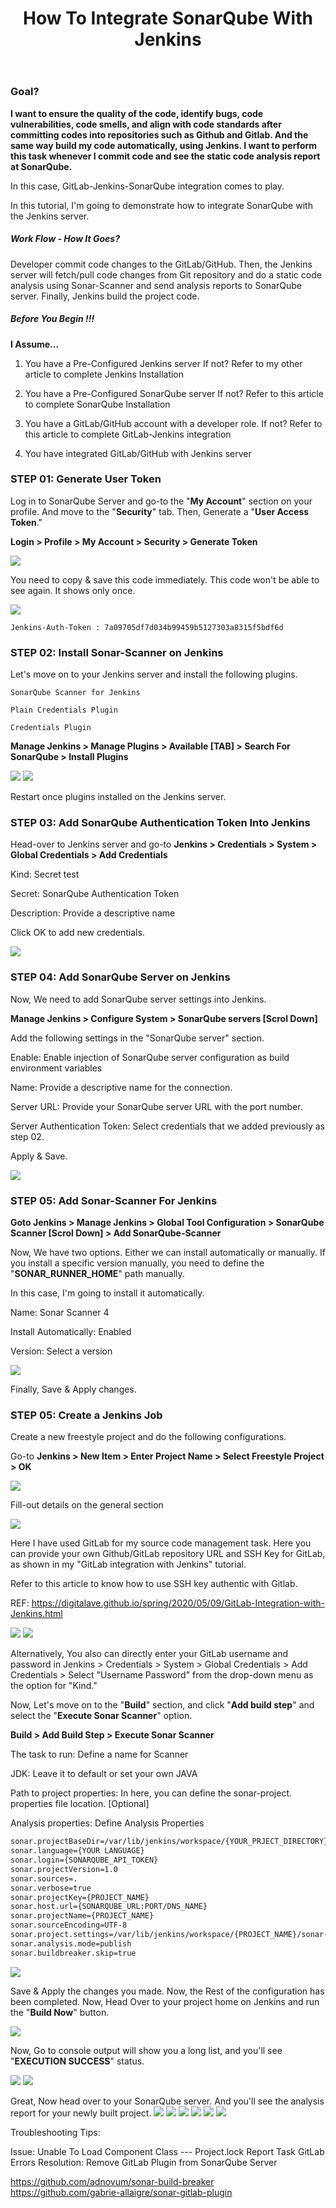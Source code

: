 ﻿---
layout: post
authors: [dimuthu_daundasekara]
title: 'How To Integrate SonarQube With Jenkins'
image: /assets/img/post-imgs/Sonar-Jenkins/sonar-jenkins.jpg
tags: [Jenkins, GitLab, CICD, Automation,Continuous Integration, Continuous Delivery,SonarQube]
category: devops
comments: true
last_modified_at: 2020-01-31
---

### Goal?

**I want to ensure the quality of the code, identify bugs, code vulnerabilities, code smells, and align with code standards after committing codes into repositories such as Github and Gitlab. And the same way build my code automatically, using Jenkins. I want to perform this task whenever I commit code and see the static code analysis report at SonarQube.**

In this case, GitLab-Jenkins-SonarQube integration comes to play.

In this tutorial, I'm going to demonstrate how to integrate SonarQube with the Jenkins server.

##### Work Flow - How It Goes?

Developer commit code changes to the GitLab/GitHub. Then, the Jenkins server will fetch/pull code changes from Git repository and do a static code analysis using Sonar-Scanner and send analysis reports to SonarQube server. Finally, Jenkins build the project code.


##### Before You Begin !!!

**I Assume...**

1. You have a Pre-Configured Jenkins server
If not? Refer to my other article to complete Jenkins Installation

2. You have a Pre-Configured SonarQube server
If not? Refer to this article to complete SonarQube Installation
3. You have a GitLab/GitHub account with a developer role.
If not? Refer to this article to complete GitLab-Jenkins integration
4. You have integrated GitLab/GitHub with Jenkins server

### STEP 01: Generate User Token

Log in to SonarQube Server and go-to the "**My Account**" section on your profile. And move to the "**Security**" tab. Then, Generate a "**User Access Token**."

**Login > Profile > My Account > Security > Generate Token**

<img src="/assets/img/post-imgs/Sonar-Jenkins/1.png" width="auto" width="100%">

You need to copy & save this code immediately. This code won't be able to see again. It shows only once.

<img src="/assets/img/post-imgs/Sonar-Jenkins/2.png" width="auto" width="100%">

`Jenkins-Auth-Token : 7a09705df7d034b99459b5127303a8315f5bdf6d`


### STEP 02: Install Sonar-Scanner on Jenkins

Let's move on to your Jenkins server and install the following plugins.

`SonarQube Scanner for Jenkins`

`Plain Credentials Plugin`

`Credentials Plugin`


**Manage Jenkins > Manage Plugins > Available [TAB] > Search For SonarQube > Install Plugins**

<img src="/assets/img/post-imgs/Sonar-Jenkins/3.png" width="auto" width="100%">
<img src="/assets/img/post-imgs/Sonar-Jenkins/4.png" width="auto" width="100%">

Restart once plugins installed on the Jenkins server.

### STEP 03: Add SonarQube Authentication Token Into Jenkins

Head-over to  Jenkins server and go-to **Jenkins > Credentials > System > Global Credentials > Add Credentials** 

Kind: Secret test

Secret: SonarQube Authentication Token

Description: Provide a descriptive name

Click OK to add new credentials.

<img src="/assets/img/post-imgs/Sonar-Jenkins/5.png" width="auto" width="100%">

### STEP 04: Add SonarQube Server on Jenkins

Now, We need to add SonarQube server settings into Jenkins.

**Manage Jenkins > Configure System > SonarQube servers [Scrol Down]**

Add the following settings in the "SonarQube server" section.

Enable:  Enable injection of SonarQube server configuration as build environment variables     

Name: Provide a descriptive name for the connection.

Server URL: Provide your SonarQube server URL with the port number.

Server Authentication Token: Select credentials that we added previously as step 02.

Apply & Save.

<img src="/assets/img/post-imgs/Sonar-Jenkins/6.png" width="auto" width="100%">

### STEP 05: Add Sonar-Scanner For Jenkins 

**Goto Jenkins > Manage Jenkins > Global Tool Configuration > SonarQube Scanner [Scrol Down] > Add SonarQube-Scanner**


Now, We have two options. Either we can install automatically or manually. If you install a specific version manually, you need to define the "**SONAR_RUNNER_HOME**" path manually.

In this case, I'm going to install it automatically.

Name: Sonar Scanner 4

Install Automatically: Enabled 

Version: Select a version

<img src="/assets/img/post-imgs/Sonar-Jenkins/7.png" width="auto" width="100%">

Finally, Save & Apply changes.

### STEP 05: Create a Jenkins Job

Create a new freestyle project and do the following configurations.

Go-to **Jenkins > New Item > Enter Project Name > Select Freestyle Project > OK**

<img src="/assets/img/post-imgs/Sonar-Jenkins/8.png" width="auto" width="100%">

Fill-out details on the general section

<img src="/assets/img/post-imgs/Sonar-Jenkins/9.png" width="auto" width="100%">

Here I have used GitLab for my source code management task. 
Here you can provide your own Github/GitLab repository URL and SSH Key for GitLab, as shown in my "GitLab integration with Jenkins" tutorial.

Refer to this article to know how to use SSH key authentic with Gitlab.

REF: <a href="https://digitalave.github.io/spring/2020/05/09/GitLab-Integration-with-Jenkins.html" target="_blank">https://digitalave.github.io/spring/2020/05/09/GitLab-Integration-with-Jenkins.html</a>

<img src="/assets/img/post-imgs/Sonar-Jenkins/10.png" width="auto" width="100%">

<img src="/assets/img/post-imgs/Sonar-Jenkins/11.png" width="auto" width="100%">


Alternatively, You also can directly enter your GitLab username and password in Jenkins > Credentials > System > Global Credentials > Add Credentials > Select "Username Password" from  the drop-down menu as the option for "Kind."


Now, Let's move on to the "**Build**" section, and click "**Add build step**" and select the "**Execute Sonar Scanner**" option.

**Build > Add Build Step > Execute Sonar Scanner** 

The task to run: Define a name for Scanner

JDK: Leave it to default or set your own JAVA 

Path to project properties: In here, you can define the sonar-project. properties file location. [Optional]

Analysis properties: Define Analysis Properties

```bash
sonar.projectBaseDir=/var/lib/jenkins/workspace/{YOUR_PRJECT_DIRECTORY}
sonar.language={YOUR LANGUAGE}
sonar.login={SONARQUBE_API_TOKEN}
sonar.projectVersion=1.0
sonar.sources=.
sonar.verbose=true
sonar.projectKey={PROJECT_NAME}
sonar.host.url={SONARQUBE_URL:PORT/DNS_NAME}
sonar.projectName={PROJECT_NAME}
sonar.sourceEncoding=UTF-8
sonar.project.settings=/var/lib/jenkins/workspace/{PROJECT_NAME}/sonar-project.properties
sonar.analysis.mode=publish
sonar.buildbreaker.skip=true
```

<img src="/assets/img/post-imgs/Sonar-Jenkins/12.png" width="auto" width="100%">

Save & Apply the changes you made.
Now, the Rest of the configuration has been completed. Now, Head Over to your project home on Jenkins and run the "**Build Now**" button.

<img src="/assets/img/post-imgs/Sonar-Jenkins/13.png" width="auto" width="100%">

Now, Go to console output will show you a long list, and you'll see "**EXECUTION SUCCESS**" status. 

<img src="/assets/img/post-imgs/Sonar-Jenkins/15.png" width="auto" width="100%">
<img src="/assets/img/post-imgs/Sonar-Jenkins/16.png" width="auto" width="100%">

Great, Now head over to your SonarQube server. And you'll see the analysis report for your newly built project.
<img src="/assets/img/post-imgs/Sonar-Jenkins/17.png" width="auto" width="100%">
<img src="/assets/img/post-imgs/Sonar-Jenkins/18.png" width="auto" width="100%">
<img src="/assets/img/post-imgs/Sonar-Jenkins/19.png" width="auto" width="100%">
<img src="/assets/img/post-imgs/Sonar-Jenkins/20.png" width="auto" width="100%">
<img src="/assets/img/post-imgs/Sonar-Jenkins/21.png" width="auto" width="100%">
<img src="/assets/img/post-imgs/Sonar-Jenkins/22.png" width="auto" width="100%">


Troubleshooting Tips: 

Issue: Unable To Load Component Class --- Project.lock
        Report Task
        GitLab Errors
Resolution: Remove GitLab Plugin from SonarQube Server

https://github.com/adnovum/sonar-build-breaker
https://github.com/gabrie-allaigre/sonar-gitlab-plugin



